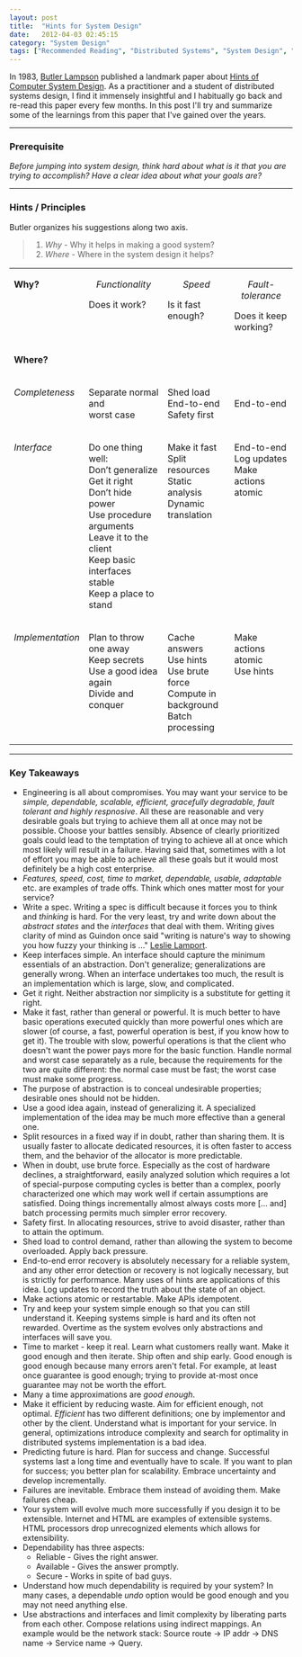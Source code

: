 ```yaml
---
layout: post
title:  "Hints for System Design"
date:   2012-04-03 02:45:15
category: "System Design"
tags: ["Recommended Reading", "Distributed Systems", "System Design", "Butler W. Lampson"]
---
```


In 1983, [Butler Lampson](http://research.microsoft.com/en-us/um/people/blampson/) published a landmark paper about [Hints of Computer System Design](http://research.microsoft.com/en-us/um/people/blampson/33-Hints/Acrobat.pdf). As a practitioner and a student of distributed systems design, I find it immensely insightful and I habitually go back and re-read this paper every few months. In this post I'll try and summarize some of the learnings from this paper that I've gained over the years. 

<hr/>

### Prerequisite
_Before jumping into system design, think hard about what is it that you are trying to accomplish? Have a clear idea about what your goals are?_

<hr/>

### Hints / Principles

Butler organizes his suggestions along two axis.
>1. *Why* - Why it helps in making a good system?
>2. *Where* - Where in the system design it helps?

<P ALIGN="CENTER"><CENTER><TABLE CELLSPACING=0 BORDER=0 CELLPADDING=7 WIDTH=648>
<TR><TD WIDTH="19%" VALIGN="TOP">
<P><B>Why?</B></TD>
<TD WIDTH="31%" VALIGN="TOP">
<I><P ALIGN="CENTER">Functionality</P>
</I><P>Does it work?</TD>
<TD WIDTH="25%" VALIGN="TOP">
<I><P ALIGN="CENTER">Speed</I> </P>
<P>Is it fast enough?</TD>
<TD WIDTH="25%" VALIGN="TOP">
<I><P ALIGN="CENTER">Fault-tolerance</P>
</I><P>Does it keep working?</TD>
</TR>
<TR><TD WIDTH="19%" VALIGN="TOP">
<B><P>Where?</B></TD>
<TD WIDTH="31%" VALIGN="TOP">
<P>&nbsp;</TD>
<TD WIDTH="25%" VALIGN="TOP">
<P>&nbsp;</TD>
<TD WIDTH="25%" VALIGN="TOP">
<P>&nbsp;</TD>
</TR>
<TR><TD WIDTH="19%" VALIGN="TOP">
<I><P>Completeness</I></TD>
<TD WIDTH="31%" VALIGN="TOP">
<P>Separate normal and <BR>
worst case</TD>
<TD WIDTH="25%" VALIGN="TOP">
<P>Shed load<BR>
End-to-end<BR>
Safety first</TD>
<TD WIDTH="25%" VALIGN="TOP">
<P><BR>
End-to-end</TD>
</TR>
<TR><TD WIDTH="19%" VALIGN="TOP">
<I><P>Interface</I></TD>
<TD WIDTH="31%" VALIGN="TOP">
<P>Do one thing well:<BR>
Don’t generalize<BR>
Get it right<BR>
Don’t hide power<BR>
Use procedure arguments<BR>
Leave it to the client<BR>
Keep basic interfaces stable<BR>
Keep a place to stand</TD>
<TD WIDTH="25%" VALIGN="TOP">
<P>Make it fast<BR>
Split resources&#9;<BR>
Static analysis<BR>
Dynamic translation</TD>
<TD WIDTH="25%" VALIGN="TOP">
<P>End-to-end<BR>
Log updates<BR>
Make actions atomic</TD>
</TR>
<TR><TD WIDTH="19%" VALIGN="TOP">
<I><P>Implementation</I></TD>
<TD WIDTH="31%" VALIGN="TOP">
<P>Plan to throw one away<BR>
Keep secrets<BR>
Use a good idea again<BR>
Divide and conquer</TD>
<TD WIDTH="25%" VALIGN="TOP">
<P>Cache answers <BR>
Use hints &#9; <BR>
Use brute force<BR>
Compute in background<BR>
Batch processing</TD>
<TD WIDTH="25%" VALIGN="TOP">
<P>Make actions atomic<BR>
Use hints</TD>
</TR>
</TABLE>
</CENTER></P>

<hr/>

### Key Takeaways ###

* Engineering is all about compromises. You may want your service to be _simple, dependable, scalable, efficient, gracefully degradable, fault tolerant and highly respnosive_. All these are reasonable and very desirable goals but trying to achieve them all at once may not be possible. Choose your battles sensibly. Absence of clearly prioritized goals could lead to the temptation of trying to achieve all at once which most likely will result in a failure. Having said that, sometimes with a lot of effort you may be able to achieve all these goals but it would most definitely be a high cost enterprise. 
* _Features, speed, cost, time to market, dependable, usable, adaptable_ etc. are examples of trade offs. Think which ones matter most for your service?
* Write a spec. Writing a spec is difficult because it forces you to think and _thinking_ is hard. For the very least, try and write down about the _abstract states_ and the _interfaces_ that deal with them. Writing gives clarity of mind as Guindon once said "writing is nature's way to showing you how fuzzy your thinking is ..." [Leslie Lamport](http://dpb.bitbucket.org/leslie-lamport-on-thinking-first-and-on-commenting-code-2007.html). 
* Keep interfaces simple. An interface should capture the minimum essentials of an abstraction. Don't generalize; generalizations are generally wrong. When an interface undertakes too much, the result is an implementation which is large, slow, and complicated.
* Get it right. Neither abstraction nor simplicity is a substitute for getting it right.
* Make it fast, rather than general or powerful. It is much better to have basic operations executed quickly than more powerful ones which are slower (of course, a fast, powerful operation is best, if you know how to get it). The trouble with slow, powerful operations is that the client who doesn't want the power pays more for the basic function. Handle normal and worst case separately as a rule, because the requirements for the two are quite different: the normal case must be fast; the worst case must make some progress.
* The purpose of abstraction is to conceal undesirable properties; desirable ones should not be hidden.
* Use a good idea again, instead of generalizing it. A specialized implementation of the idea may be much more effective than a general one.
* Split resources in a fixed way if in doubt, rather than sharing them. It is usually faster to allocate dedicated resources, it is often faster to access them, and the behavior of the allocator is more predictable.
* When in doubt, use brute force. Especially as the cost of hardware declines, a straightforward, easily analyzed solution which requires a lot of special-purpose computing cycles is better than a complex, poorly characterized one which may work well if certain assumptions are satisfied. Doing things incrementally almost always costs more [... and] batch processing permits much simpler error recovery.
* Safety first. In allocating resources, strive to avoid disaster, rather than to attain the optimum.
* Shed load to control demand, rather than allowing the system to become overloaded. Apply back pressure.
* End-to-end error recovery is absolutely necessary for a reliable system, and any other error detection or recovery is not logically necessary, but is strictly for performance. Many uses of hints are applications of this idea. Log updates to record the truth about the state of an object.
* Make actions atomic or restartable. Make APIs idempotent.
* Try and keep your system simple enough so that you can still understand it. Keeping systems simple is hard and its often not rewarded. Overtime as the system evolves only abstractions and interfaces will save you.
* Time to market - keep it real. Learn what customers really want. Make it good enough and then iterate. Ship often and ship early. Good enough is good enough because many errors aren't fetal. For example, at least once guarantee is good enough; trying to provide at-most once guarantee may not be worth the effort. 
* Many a time approximations are _good enough_. 
* Make it efficient by reducing waste. Aim for efficient enough, not optimal. _Efficient_ has two different definitions; one by implementor and other by the client. Understand what is important for your service. In general, optimizations introduce complexity and search for optimality in distributed systems implementation is a bad idea.
* Predicting future is hard. Plan for success and change. Successful systems last a long time and eventually have to scale. If you want to plan for success; you better plan for scalability. Embrace uncertainty and develop incrementally. 
* Failures are inevitable. Embrace them instead of avoiding them. Make failures cheap.
* Your system will evolve much more successfully if you design it to be extensible. Internet and HTML are examples of extensible systems. HTML processors drop unrecognized elements which allows for extensibility. 
* Dependability has three aspects: 
    - Reliable - Gives the right answer.
    - Available - Gives the answer promptly.
    - Secure - Works in spite of bad guys.
* Understand how much dependability is required by your system? In many cases, a dependable _undo_ option would be good enough and you may not need anything else.
* Use abstractions and interfaces and limit complexity by liberating parts from each other. Compose relations using indirect mappings. An example would be the network stack: Source route -> IP addr -> DNS name -> Service name  -> Query.
